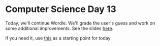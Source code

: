 # Computer Science Day 13

<link href="index.css" rel="stylesheet">

Today, we'll continue Wordle. We'll grade the user's guess and work on some additional improvements. See the slides [here](../presentation-pdfs/day13.pdf).

If you need it, use [this](https://replit.com/@mrschmidt/Wordle-Swift-Day-1#main.swift) as a starting point for today